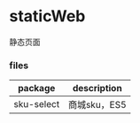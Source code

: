 # staticWeb
静态页面

### files
| package       | description       |
| ------------- |:-----------------:|
| sku-select      | 商城sku，ES5         |